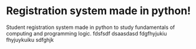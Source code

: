 # Registration system made in python!
Student registration system made in python to study fundamentals of computing and programming logic.  fdsfsdf
dsaasdasd
fdgfhyjukiu
fhyjuykuiku
sdfghjk
